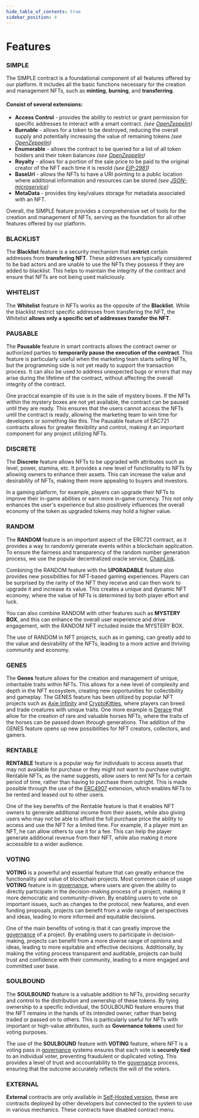 ```yaml
---
hide_table_of_contents: true
sidebar_position: 4
---
```


# Features

### SIMPLE

The SIMPLE contract is a foundational component of all features offered by our platform. It includes all the basic functions necessary for the creation and management NFTs, such as **minting**, **burning**, and **transferring**.

#### Consist of several extensions:
- **Access Control** - provides the ability to restrict or grant permission for specific addresses to interact with a smart contract. _(see [OpenZeppelin](https://docs.openzeppelin.com/contracts/5.x/access-control))_
- **Burnable** -  allows for a token to be destroyed, reducing the overall supply and potentially increasing the value of remaining tokens _(see [OpenZeppelin](https://docs.openzeppelin.com/contracts/5.x/api/token/erc721#ERC721Burnable))_
- **Enumerable** - allows the contract to be queried for a list of all token holders and their token balances _(see [OpenZeppelin](https://docs.openzeppelin.com/contracts/5.x/api/token/erc721#ERC721Enumerable))_
- **Royalty** - allows for a portion of the sale price to be paid to the original creator of the NFT each time it is resold _(see [EIP-2981](https://eips.ethereum.org/EIPS/eip-2981))_
- **BaseUrl** - allows the NFTs to have a URI pointing to a public location where additional information and resources can be stored _(see [JSON-microservice](/api/category/json-microservice/))_
- **MetaData** - provides tiny key/values storage for metadata associated with an NFT. 

Overall, the SIMPLE feature provides a comprehensive set of tools for the creation and management of NFTs, serving as the foundation for all other features offered by our platform.


### BLACKLIST

The **Blacklist** feature is a security mechanism that **restrict** certain addresses from **transfering NFT**. These addresses are typically considered to be bad actors and are unable to use the NFTs they possess if they are added to blacklist. This helps to maintain the integrity of the contract and ensure that NFTs are not being used maliciously.


### WHITELIST

The **Whitelist** feature in NFTs works as the opposite of the **Blacklist**. While the blacklist restrict specific addresses from transfering the NFT, the Whitelist **allows only a specific set of addresses transfer the NFT**.


### PAUSABLE

The **Pausable** feature in smart contracts allows the contract owner or authorized parties to **temporarily pause the execution of the contract**. This feature is particularly useful when the marketing team starts selling NFTs, but the programming side is not yet ready to support the transaction process. It can also be used to address unexpected bugs or errors that may arise during the lifetime of the contract, without affecting the overall integrity of the contract.

One practical example of its use is in the sale of mystery boxes. If the NFTs within the mystery boxes are not yet available, the contract can be paused until they are ready. This ensures that the users cannot access the NFTs until the contract is ready, allowing the marketing team to win time for developers or something like this. The Pausable feature of ERC721 contracts allows for greater flexibility and control, making it an important component for any project utilizing NFTs.


### DISCRETE

The **Discrete** feature allows NFTs to be upgraded with attributes such as level, power, stamina, etc. It provides a new level of functionality to NFTs by allowing owners to enhance their assets. This can increase the value and desirability of NFTs, making them more appealing to buyers and investors.

In a gaming platform, for example, players can upgrade their NFTs to improve their in-game abilities or earn more in-game currency. This not only enhances the user's experience but also positively influences the overall economy of the token as upgraded tokens may hold a higher value.


### RANDOM

The **RANDOM** feature is an important aspect of the ERC721 contract, as it provides a way to randomly generate events within a blockchain application. To ensure the fairness and transparency of the random number generation process, we use the popular decentralized oracle service, [ChainLink](/admin/integrations/chain-link/).

Combining the RANDOM feature with the **UPGRADABLE** feature also provides new possibilities for NFT-based gaming experiences. Players can be surprised by the rarity of the NFT they receive and can then work to upgrade it and increase its value. This creates a unique and dynamic NFT economy, where the value of NFTs is determined by both player effort and luck.

You can also combine RANDOM with other features such as **MYSTERY BOX**, and this can enhance the overall user experience and drive engagement, with the RANDOM NFT included inside the MYSTERY BOX.

The use of RANDOM in NFT projects, such as in gaming, can greatly add to the value and desirability of the NFTs, leading to a more active and thriving community and economy.


### GENES

The **Genes** feature allows for the creation and management of unique, inheritable traits within NFTs. This allows for a new level of complexity and depth in the NFT ecosystem, creating new opportunities for collectibility and gameplay. The GENES feature has been utilized by popular NFT projects such as [Axie Infinity](https://axieinfinity.com/) and [CryptoKitties](https://www.cryptokitties.co/), where players can breed and trade creatures with unique traits. One more example is [Derace](https://derace.com/) that allow for the creation of rare and valuable horses NFTs, where the traits of the horses can be passed down through generations. The addition of the GENES feature opens up new possibilities for NFT creators, collectors, and gamers.


### RENTABLE

**RENTABLE** feature is a popular way for individuals to access assets that may not available for purchase or they might not want to purchase outright. Rentable NFTs, as the name suggests, allow users to rent NFTs for a certain period of time, rather than having to purchase them outright. This is made possible through the use of the [ERC4907](https://eips.ethereum.org/EIPS/eip-4907) extension, which enables NFTs to be rented and leased out to other users.

One of the key benefits of the Rentable feature is that it enables NFT owners to generate additional income from their assets, while also giving users who may not be able to afford the full purchase price the ability to access and use the NFT for a limited time. For example, if a player mint an NFT, he can allow others to use it for a fee. This can help the player generate additional revenue from their NFT, while also making it more accessible to a wider audience.


### VOTING

**VOTING** is a powerful and essential feature that can greatly enhance the functionality and value of blockchain projects. Most common case of usage **VOTING** feature is in 
[governance](/admin/mechanics-meta/governance/), where users are given the ability to directly participate in the decision-making process of a project, making it more democratic and community-driven. By enabling users to vote on important issues, such as changes to the protocol, new features, and even funding proposals, projects can benefit from a wide range of perspectives and ideas, leading to more informed and equitable decisions.

One of the main benefits of voting is that it can greatly improve the [governance](/admin/mechanics-meta/governance/) of a project. By enabling users to participate in decision-making, projects can benefit from a more diverse range of opinions and ideas, leading to more equitable and effective decisions. Additionally, by making the voting process transparent and auditable, projects can build trust and confidence with their community, leading to a more engaged and committed user base.


### SOULBOUND

The **SOULBOUND** feature is a valuable addition to NFTs, providing security and control to the distribution and ownership of these tokens. By tying ownership to a specific individual, the SOULBOUND feature ensures that the NFT remains in the hands of its intended owner, rather than being traded or passed on to others. This is particularly useful for NFTs with important or high-value attributes, such as **Governance tokens** used for voting purposes.

The use of the **SOULBOUND** feature with **VOTING** feature, where NFT is a voting pass in [governance](/admin/mechanics-meta/governance/) systems ensures that each vote is **securely tied** to an individual voter, preventing fraudulent or duplicated voting. This provides a level of trust and accountability to the [governance](/admin/mechanics-meta/governance/) process, ensuring that the outcome accurately reflects the will of the voters.


### EXTERNAL

**External** contracts are only available in [Self-Hosted version](https://gemunion.io/pricing), these are contracts deployed by other developers but connected to the system to use in various mechanics. These contracts have disabled contract menu.

